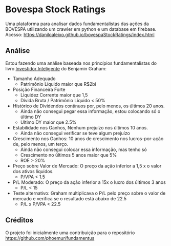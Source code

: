 # Bovespa Stock Ratings
Uma plataforma para analisar dados fundamentalistas das ações da BOVESPA utilizando um crawler em python e um database em firebase.
Acesso: https://daniloaleixo.github.io/bovespaStockRatings/index.html


## Análise 
Estou fazendo uma análise baseada nos princípios fundamentalistas do livro [Investidor Inteligente](https://en.wikipedia.org/wiki/The_Intelligent_Investor) do Benjamin Graham: 

* Tamanho Adequado 
  * Patrimônio Líquido maior que R$2bi
* Posição Financeira Forte
  * Liquidez Corrente maior que 1,5
  * Dívida Bruta / Patrimônio Líquido < 50%
* Histórico de Dividendos contínuos por, pelo menos, os últimos 20 anos.
  * Ainda não consegui pegar essa informação, estou colocando só o último DY
  * Ultimo DY maior que 2.5%
* Estabilidade nos Ganhos, Nenhum prejuízo nos últimos 10 anos.
  * Ainda não consegui verificar se teve algum prejuízo
* Crescimento nos Ganhos: 10 anos de crescimento nos lucros-por-ação de, pelo menos,
um terço.
  * Ainda não consegui colocar essa informação, mas tenho só 
  * Crescimento no últimos 5 anos maior que 5%
  * ROE > 20%
* Preço sobre Valor de Mercado: O preço da ação inferior a 1,5 x o valor dos ativos
líquidos.
  * P/VPA < 1.5
* P/L Moderado: O preço da ação inferior a 15x o lucro dos últimos 3 anos
  * P/L < 15
* Teste alternativo: Graham multiplicava o P/L pelo preço sobre o valor de mercado e
verifica se o resultado está abaixo de 22.5
  * P/L x P/VPA < 22.5



## Créditos

O projeto foi inicialmente uma contribuição para o repositório https://github.com/phoemur/fundamentus
